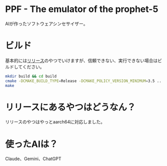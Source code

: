 # PPF - The emulator of the prophet-5
AIが作ったソフトウェアシンセサイザー。
# ビルド
基本的には[リリース](https://github.com/darekasan1/ppf/releases)のやつでいけますが、信頼できない、実行できない場合はビルドしてください。
```bash
mkdir build && cd build
cmake -DCMAKE_BUILD_TYPE=Release -DCMAKE_POLICY_VERSION_MINIMUM=3.5 ..
make
```
# リリースにあるやつはどうなん？
リリースのやつはやっとaarch64に対応しました。
# 使ったAIは？
Claude、Gemini、ChatGPT
